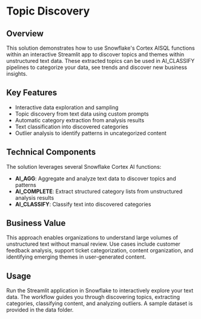 # Topic Discovery

## Overview
This solution demonstrates how to use Snowflake's Cortex AISQL functions within an interactive Streamlit app to discover topics and themes within unstructured text data. These extracted topics can be used in AI_CLASSIFY pipelines to categorize your data, see trends and discover new business insights.

## Key Features
- Interactive data exploration and sampling
- Topic discovery from text data using custom prompts
- Automatic category extraction from analysis results
- Text classification into discovered categories
- Outlier analysis to identify patterns in uncategorized content

## Technical Components
The solution leverages several Snowflake Cortex AI functions:
- **AI_AGG**: Aggregate and analyze text data to discover topics and patterns
- **AI_COMPLETE**: Extract structured category lists from unstructured analysis results
- **AI_CLASSIFY**: Classify text into discovered categories

## Business Value
This approach enables organizations to understand large volumes of unstructured text without manual review. Use cases include customer feedback analysis, support ticket categorization, content organization, and identifying emerging themes in user-generated content.

## Usage
Run the Streamlit application in Snowflake to interactively explore your text data. The workflow guides you through discovering topics, extracting categories, classifying content, and analyzing outliers. A sample dataset is provided in the data folder.

